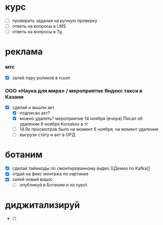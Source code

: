 # курс
- [ ] проверить задания на ручную проверку
- [ ] ответь на вопросы в LMS
- [ ] ответь на вопросы в Tg
# реклама
### мтс
- [x] залей пару роликов в nuum
### ООО «Наука для мира» / мероприятие Яндекс такси в Казани
- [x] сделай и вышли акт
	- [x] подписан акт?
	- [x] можно удалять? мероприятие 14 ноября (вчера) Писал об удалении 6 ноября Korsakov в тг
	- [ ] 14.9к просмотров было на момент 6 ноября, на момент удаления
	- [ ] выгрузи стату и акт в ОРД
# ботаним
- [x] сделай таймкоды по смонтированному видео [[Демка по Kafka]]
- [x] отдай на фикс монтажа по картинке
- [x] залей новый видос
	- [ ] опубликуй в Ботаним и на курсt
# диджитализируй
- [ ] 